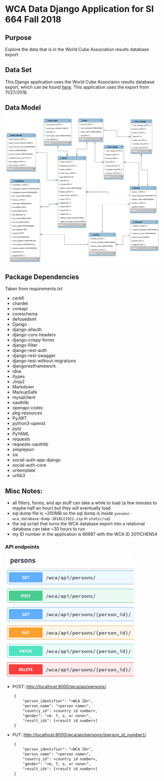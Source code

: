 # WCA Data Django Application for SI 664 Fall 2018

## Purpose
Explore the data that is in the World Cube Association results database export

## Data Set
This Django application uses the World Cube Associaion results database export, which can be found  [here](https://www.worldcubeassociation.org/results/misc/export.html). This application uses the export from 11/27/2018.

## Data Model
<img src="./static/img/database model.png" alt="WCA database model">

## Package Dependencies
Taken from requirements.txt

* certifi
* chardet
* coreapi
* coreschema
* defusedxml
* Django
* django-allauth
* django-cors-headers
* django-crispy-forms
* django-filter
* django-rest-auth
* django-rest-swagger
* django-test-without-migrations
* djangorestframework
* idna
* itypes
* Jinja2
* Markdown
* MarkupSafe
* mysqlclient
* oauthlib
* openapi-codec
* pkg-resources
* PyJWT
* python3-openid
* pytz
* PyYAML
* requests
* requests-oauthlib
* simplejson
* six
* social-auth-app-django
* social-auth-core
* uritemplate
* urllib3

## Misc Notes:

* all filters, forms, and api stuff can take a while to load (a few minutes to maybe half an hour) but they will eventually load
* sql dump file is ~200MB so the sql dump is inside `yuxuanc-wca_database-dump-2018121921.zip` in `static/sql`
* the sql script that turns the WCA database export into a relational database can take ~30 hours to run
* my ID number in the application is 66687 with the WCA ID 2011CHEN54

### API endpoints
<img src="./static/img/api_endpoints.png" alt="API endpoints">

* POST: [http://localhost:8000/wca/api/persons/](http://localhost:8000/wca/api/persons/)
```
    {
        "person_identifier": "<WCA ID>",
        "person_name": "<person name>",
        "country_id": <country id number>,
        "gender": "<m. f, o, or none>",
        "result_ids": [<result id number>]
    }

```
* PUT: [http://localhost:8000/wca/api/persons/{person_id_number}/](http://localhost:8000/wca/api/persons/{person_id_number}/)
```
    {
        "person_identifier": "<WCA ID>",
        "person_name": "<person name>",
        "country_id": <country id number>,
        "gender": "<m, f, o, or none>",
        "result_ids": [<result id number>]
    }
```


